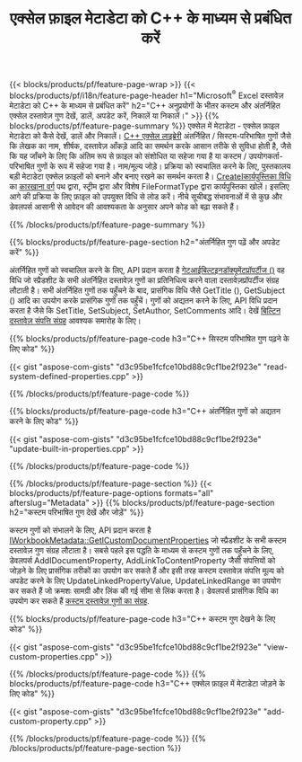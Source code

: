 ﻿---
title: एक्सेल फ़ाइल मेटाडेटा को C++ के माध्यम से प्रबंधित करें
url: /hi/cpp/metadata/
description: C++ लाइब्रेरी . का उपयोग करके एक्सेल फाइल मेटाडेटा देखें, जोड़ें, संपादित करें, निकालें या निकालें
---
{{< blocks/products/pf/feature-page-wrap >}}
{{< blocks/products/pf/i18n/feature-page-header h1="Microsoft<sup>&reg;</sup> Excel दस्तावेज़ मेटाडेटा को C++ के माध्यम से प्रबंधित करें" h2="C++ अनुप्रयोगों के भीतर कस्टम और अंतर्निहित एक्सेल दस्तावेज़ गुण देखें, डालें, अपडेट करें, निकालें या निकालें।" >}}
{{% blocks/products/pf/feature-page-summary %}}
एक्सेल में मेटाडेटा - एक्सेल फ़ाइल मेटाडेटा को कैसे देखें, डालें और निकालें। [C++ एक्सेल लाइब्रेरी](/cells/cpp/) अंतर्निहित / सिस्टम-परिभाषित गुणों जैसे कि लेखक का नाम, शीर्षक, दस्तावेज़ आँकड़े आदि का समर्थन करके आसान तरीके से सुविधा होती है, जैसे कि यह जाँचने के लिए कि अंतिम रूप से फ़ाइल को संशोधित या सहेजा गया है या कस्टम / उपयोगकर्ता-परिभाषित गुणों के रूप में सहेजा गया है। नाम/मूल्य जोड़े। प्रक्रिया को स्वचालित करने के लिए, पुस्तकालय बड़ी मेटाडेटा एक्सेल फ़ाइलों को बनाने और बनाए रखने का समर्थन करता है। [CreateIकार्यपुस्तिका विधि](https://apireference.aspose.com/cells/cpp/class/aspose.cells.factory#a93f7282b976d2a001d44198dedaceee8) का [कारखाना वर्ग](https://apireference.aspose.com/cells/cpp/class/aspose.cells.factory) पथ द्वारा, स्ट्रीम द्वारा और विशेष FileFormatType द्वारा कार्यपुस्तिका खोलें। इसलिए आगे की प्रक्रिया के लिए फ़ाइल को उपयुक्त विधि से लोड करें। नीचे सूचीबद्ध संभावनाओं में से कुछ और डेवलपर्स आसानी से आवेदन की आवश्यकता के अनुसार अपने कोड को बढ़ा सकते हैं। 
 
{{% /blocks/products/pf/feature-page-summary %}}

{{% blocks/products/pf/feature-page-section h2="अंतर्निहित गुण पढ़ें और अपडेट करें" %}}

अंतर्निहित गुणों को स्वचालित करने के लिए, API प्रदान करता है [गेटआईबिल्टइनडॉक्यूमेंटप्रॉपर्टीज ()](https://apireference.aspose.com/cells/cpp/class/aspose.cells.metadata.i_workbook_metadata) वह विधि जो स्प्रैडशीट के सभी अंतर्निहित दस्तावेज़ गुणों का प्रतिनिधित्व करने वाला दस्तावेज़प्रॉपर्टीज संग्रह लौटाती है। सभी अंतर्निहित गुणों तक पहुँचने के बाद, प्रासंगिक विधि जैसे GetTitle (), GetSubject () आदि का उपयोग करके प्रासंगिक गुणों तक पहुँचें। गुणों को अद्यतन करने के लिए, API विधि प्रदान करता है जैसे कि SetTitle, SetSubject, SetAuthor, SetComments आदि। देखें [बिल्टिन दस्तावेज़ संपत्ति संग्रह](https://apireference.aspose.com/cells/cpp/class/aspose.cells.properties.i_built_in_document_property_collection) आवश्यक समारोह के लिए।

{{% blocks/products/pf/feature-page-code h3="C++ सिस्टम परिभाषित गुण पढ़ने के लिए कोड" %}}

{{< gist "aspose-com-gists" "d3c95be1fcfce10bd88c9cf1be2f923e" "read-system-defined-properties.cpp" >}}

{{% /blocks/products/pf/feature-page-code %}}

{{% blocks/products/pf/feature-page-code h3="C++ अंतर्निहित गुणों को अद्यतन करने के लिए कोड" %}}

{{< gist "aspose-com-gists" "d3c95be1fcfce10bd88c9cf1be2f923e" "update-built-in-properties.cpp" >}}

{{% /blocks/products/pf/feature-page-code %}}


{{% /blocks/products/pf/feature-page-section %}}
{{< blocks/products/pf/feature-page-options formats="all" afterslug="Metadata" >}}
{{% blocks/products/pf/feature-page-section h2="कस्टम परिभाषित गुण देखें और जोड़ें" %}}

कस्टम गुणों को संभालने के लिए, API प्रदान करता है [IWorkbookMetadata::GetICustomDocumentProperties](https://apireference.aspose.com/cells/cpp/class/aspose.cells.metadata.i_workbook_metadata#a69f0226813ce18c03ebc13b8ca691e79) जो स्प्रैडशीट के सभी कस्टम दस्तावेज़ गुण संग्रह लौटाता है। सबसे पहले इस पद्धति के माध्यम से कस्टम गुणों तक पहुँचने के लिए, डेवलपर्स AddIDocumentProperty, AddLinkToContentProperty जैसी संपत्तियों को जोड़ने के लिए प्रासंगिक तरीकों का उपयोग कर सकते हैं और इसी तरह कस्टम दस्तावेज़ संपत्ति मूल्य को अपडेट करने के लिए UpdateLinkedPropertyValue, UpdateLinkedRange का उपयोग कर सकते हैं जो क्रमशः सामग्री और लिंक की गई सीमा से लिंक करता है। डेवलपर्स प्रासंगिक विधि का उपयोग कर सकते हैं [कस्टम दस्तावेज़ गुणों का संग्रह](https://apireference.aspose.com/cells/cpp/class/aspose.cells.properties.i_custom_document_property_collection).

{{% blocks/products/pf/feature-page-code h3="C++ कस्टम गुण देखने के लिए कोड" %}}

{{< gist "aspose-com-gists" "d3c95be1fcfce10bd88c9cf1be2f923e" "view-custom-properties.cpp" >}}

{{% /blocks/products/pf/feature-page-code %}}
{{% blocks/products/pf/feature-page-code h3="C++ एक्सेल फ़ाइल में मेटाडेटा जोड़ने के लिए कोड" %}}

{{< gist "aspose-com-gists" "d3c95be1fcfce10bd88c9cf1be2f923e" "add-custom-property.cpp" >}}

{{% /blocks/products/pf/feature-page-code %}}
{{% /blocks/products/pf/feature-page-section %}}